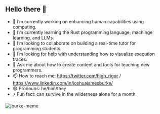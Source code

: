 ## Hello there 👋

- 🔭 I’m currently working on enhancing human capabilities using computing.
- 🌱 I’m currently learning the Rust programming language, machinge learning, and LLMs.
- 👯 I’m looking to collaborate on building a real-time tutor for programming students.
- 🤔 I’m looking for help with understanding how to visualize execution traces.
- 💬 Ask me about how to create content and tools for teaching new programmers.
- 📫 How to reach me: https://twitter.com/high_rigor / https://www.linkedin.com/in/joshuajamesburke/
- 😄 Pronouns: he/him/they
- ⚡ Fun fact: can survive in the wilderness alone for a month.

![jburke-meme](https://user-images.githubusercontent.com/1038807/236265350-870e3126-25c5-4a08-a6cf-f7b920d42462.png)
